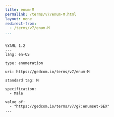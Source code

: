 ```yaml
---
title: enum-M
permalink: /terms/v7/enum-M.html
layout: none
redirect-from:
  - /terms/v7/enum-M
...
```


```

%YAML 1.2
---
lang: en-US

type: enumeration

uri: https://gedcom.io/terms/v7/enum-M

standard tag: M

specification:
  - Male

value of:
  - "https://gedcom.io/terms/v7/g7:enumset-SEX"
...

```
